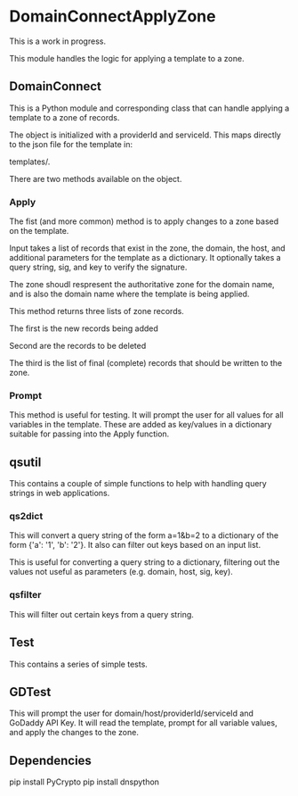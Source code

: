 # DomainConnectApplyZone

This is a work in progress. 

This module handles the logic for applying a template to a zone.

## DomainConnect

This is a Python module and corresponding class that can handle applying a
template to a zone of records.

The object is initialized with a providerId and serviceId. This maps
directly to the json file for the template in:

templates/<providerId>.<serviceId>

There are two methods available on the object.

### Apply

The fist (and more common) method is to apply changes to a zone based on the
template.  

Input takes a list of records that exist in the zone, the domain, the host, and
additional parameters for the template as a dictionary. It optionally takes a
query string, sig, and key to verify the signature.

The zone shoudl respresent the authoritative zone for the domain name, and is
also the domain name where the template is being applied.

This method returns three lists of zone records.

The first is the new records being added

Second are the records to be deleted

The third is the list of final (complete) records that should be written to the zone.

### Prompt

This method is useful for testing. It will prompt the user for all values for all
variables in the template. These are added as key/values in a dictionary
suitable for passing into the Apply function.

## qsutil

This contains a couple of simple functions to help with handling query strings in web
applications.

### qs2dict

This will convert a query string of the form a=1&b=2 to a dictionary of the form
{'a': '1', 'b': '2'}. It also can filter out keys based on an input list.

This is useful for converting a query string to a dictionary, filtering out the
values not useful as parameters (e.g. domain, host, sig, key).

### qsfilter

This will filter out certain keys from a query string.

## Test

This contains a series of simple tests.

## GDTest

This will prompt the user for domain/host/providerId/serviceId and GoDaddy API Key. It will
read the template, prompt for all variable values, and apply the changes to the zone.

## Dependencies

pip install PyCrypto
pip install dnspython